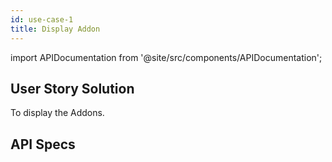 ```yaml
---
id: use-case-1
title: Display Addon
---
```


import APIDocumentation from '@site/src/components/APIDocumentation';

## User Story Solution
To display the Addons.

## API Specs

<APIDocumentation apiKey="AddonSelectionAPI" />

